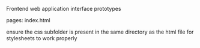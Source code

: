Frontend web application interface prototypes

pages: index.html

ensure the css subfolder is present in the same directory as the html file for stylesheets to work properly
